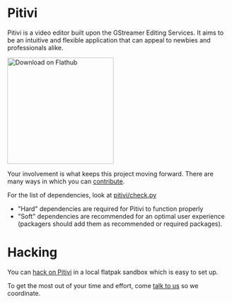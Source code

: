 # Pitivi

Pitivi is a video editor built upon the GStreamer Editing Services.
It aims to be an intuitive and flexible application
that can appeal to newbies and professionals alike.

<a href='https://flathub.org/apps/details/org.pitivi.Pitivi'><img width='240' alt='Download on Flathub' src='https://flathub.org/assets/badges/flathub-badge-i-en.png'/></a>

Your involvement is what keeps this project moving forward.
There are many ways in which you can [contribute](https://www.pitivi.org/contribute/).

For the list of dependencies, look at [pitivi/check.py](pitivi/check.py)
- "Hard" dependencies are required for Pitivi to function properly
- "Soft" dependencies are recommended for an optimal user experience
  (packagers should add them as recommended or required packages).

# Hacking

You can [hack on Pitivi](https://developer.pitivi.org/HACKING.html) in a local
flatpak sandbox which is easy to set up.

To get the most out of your time and effort, come [talk to
us](https://www.pitivi.org/contact/) so we coordinate.
